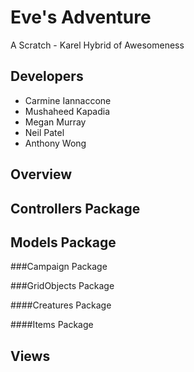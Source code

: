 Eve's Adventure
===============

A Scratch - Karel Hybrid of Awesomeness

Developers
----------
* Carmine Iannaccone
* Mushaheed Kapadia
* Megan Murray
* Neil Patel
* Anthony Wong

Overview 
--------


Controllers Package
-------------------

Models Package
--------------
###Campaign Package

###GridObjects Package

####Creatures Package

####Items Package

Views 
-----

